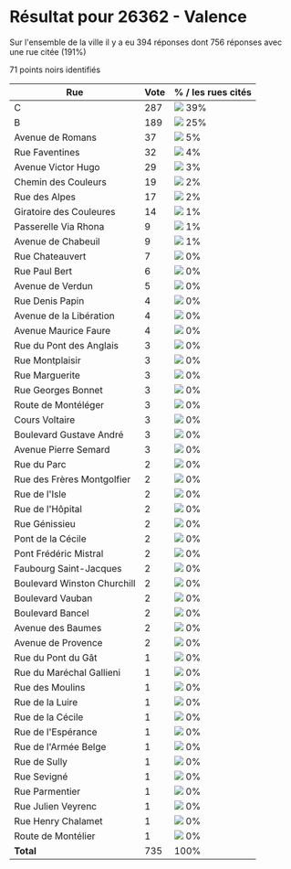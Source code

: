 # Résultat pour 26362 - Valence

Sur l'ensemble de la ville il y a eu 394 réponses dont 756 réponses avec une rue citée (191%)

71 points noirs identifiés

| Rue | Vote | % / les rues cités|
|-----|------|-------------------|
| C | 287 | <img src="../../img/bar_39.gif" />&nbsp;39%|
| B | 189 | <img src="../../img/bar_25.gif" />&nbsp;25%|
| Avenue de Romans | 37 | <img src="../../img/bar_5.gif" />&nbsp;5%|
| Rue Faventines | 32 | <img src="../../img/bar_4.gif" />&nbsp;4%|
| Avenue Victor Hugo | 29 | <img src="../../img/bar_3.gif" />&nbsp;3%|
| Chemin des Couleurs | 19 | <img src="../../img/bar_2.gif" />&nbsp;2%|
| Rue des Alpes | 17 | <img src="../../img/bar_2.gif" />&nbsp;2%|
| Giratoire des Couleures | 14 | <img src="../../img/bar_1.gif" />&nbsp;1%|
| Passerelle Via Rhona | 9 | <img src="../../img/bar_1.gif" />&nbsp;1%|
| Avenue de Chabeuil | 9 | <img src="../../img/bar_1.gif" />&nbsp;1%|
| Rue Chateauvert | 7 | <img src="../../img/bar_0.gif" />&nbsp;0%|
| Rue Paul Bert | 6 | <img src="../../img/bar_0.gif" />&nbsp;0%|
| Avenue de Verdun | 5 | <img src="../../img/bar_0.gif" />&nbsp;0%|
| Rue Denis Papin | 4 | <img src="../../img/bar_0.gif" />&nbsp;0%|
| Avenue de la Libération | 4 | <img src="../../img/bar_0.gif" />&nbsp;0%|
| Avenue Maurice Faure | 4 | <img src="../../img/bar_0.gif" />&nbsp;0%|
| Rue du Pont des Anglais | 3 | <img src="../../img/bar_0.gif" />&nbsp;0%|
| Rue Montplaisir | 3 | <img src="../../img/bar_0.gif" />&nbsp;0%|
| Rue Marguerite | 3 | <img src="../../img/bar_0.gif" />&nbsp;0%|
| Rue Georges Bonnet | 3 | <img src="../../img/bar_0.gif" />&nbsp;0%|
| Route de Montéléger | 3 | <img src="../../img/bar_0.gif" />&nbsp;0%|
| Cours Voltaire | 3 | <img src="../../img/bar_0.gif" />&nbsp;0%|
| Boulevard Gustave André | 3 | <img src="../../img/bar_0.gif" />&nbsp;0%|
| Avenue Pierre Semard | 3 | <img src="../../img/bar_0.gif" />&nbsp;0%|
| Rue du Parc | 2 | <img src="../../img/bar_0.gif" />&nbsp;0%|
| Rue des Frères Montgolfier | 2 | <img src="../../img/bar_0.gif" />&nbsp;0%|
| Rue de l'Isle | 2 | <img src="../../img/bar_0.gif" />&nbsp;0%|
| Rue de l'Hôpital | 2 | <img src="../../img/bar_0.gif" />&nbsp;0%|
| Rue Génissieu | 2 | <img src="../../img/bar_0.gif" />&nbsp;0%|
| Pont de la Cécile | 2 | <img src="../../img/bar_0.gif" />&nbsp;0%|
| Pont Frédéric Mistral | 2 | <img src="../../img/bar_0.gif" />&nbsp;0%|
| Faubourg Saint-Jacques | 2 | <img src="../../img/bar_0.gif" />&nbsp;0%|
| Boulevard Winston Churchill | 2 | <img src="../../img/bar_0.gif" />&nbsp;0%|
| Boulevard Vauban | 2 | <img src="../../img/bar_0.gif" />&nbsp;0%|
| Boulevard Bancel | 2 | <img src="../../img/bar_0.gif" />&nbsp;0%|
| Avenue des Baumes | 2 | <img src="../../img/bar_0.gif" />&nbsp;0%|
| Avenue de Provence | 2 | <img src="../../img/bar_0.gif" />&nbsp;0%|
| Rue du Pont du Gât | 1 | <img src="../../img/bar_0.gif" />&nbsp;0%|
| Rue du Maréchal Gallieni | 1 | <img src="../../img/bar_0.gif" />&nbsp;0%|
| Rue des Moulins | 1 | <img src="../../img/bar_0.gif" />&nbsp;0%|
| Rue de la Luire | 1 | <img src="../../img/bar_0.gif" />&nbsp;0%|
| Rue de la Cécile | 1 | <img src="../../img/bar_0.gif" />&nbsp;0%|
| Rue de l'Espérance | 1 | <img src="../../img/bar_0.gif" />&nbsp;0%|
| Rue de l'Armée Belge | 1 | <img src="../../img/bar_0.gif" />&nbsp;0%|
| Rue de Sully | 1 | <img src="../../img/bar_0.gif" />&nbsp;0%|
| Rue Sevigné | 1 | <img src="../../img/bar_0.gif" />&nbsp;0%|
| Rue Parmentier | 1 | <img src="../../img/bar_0.gif" />&nbsp;0%|
| Rue Julien Veyrenc | 1 | <img src="../../img/bar_0.gif" />&nbsp;0%|
| Rue Henry Chalamet | 1 | <img src="../../img/bar_0.gif" />&nbsp;0%|
| Route de Montélier | 1 | <img src="../../img/bar_0.gif" />&nbsp;0%|
| **Total** | 735 | 100%|
